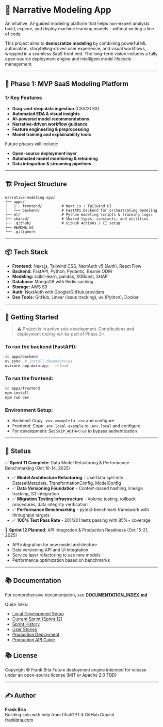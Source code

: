 # 🧠 Narrative Modeling App

An intuitive, AI-guided modeling platform that helps non-expert analysts build, explore, and deploy machine learning models—without writing a line of code.

This project aims to **democratize modeling** by combining powerful ML automation, storytelling-driven user experience, and visual workflows, wrapped in a seamless SaaS front end. The long-term vision includes a fully open-source deployment engine and intelligent model lifecycle management.

---

## 🚀 Phase 1: MVP SaaS Modeling Platform

### ✨ Key Features
- **Drag-and-drop data ingestion** (CSV/XLSX)
- **Automated EDA & visual insights**
- **AI-powered model recommendations**
- **Narrative-driven workflow guidance**
- **Feature engineering & preprocessing**
- **Model training and explainability tools**

Future phases will include:
- **Open-source deployment layer**
- **Automated model monitoring & retraining**
- **Data integration & streaming pipelines**

---

## 🏗️ Project Structure

```
narrative-modeling-app/
├── apps/
│   ├── frontend/         # Next.js + Tailwind UI
│   └── backend/          # FastAPI backend for orchestrating modeling
├── ml/                   # Python modeling scripts & training logic
├── shared/               # Shared types, constants, and utilities
├── .github/              # GitHub Actions / CI setup
├── README.md
└── .gitignore
```

---

## 📦 Tech Stack

- **Frontend:** Next.js, Tailwind CSS, NextAuth v5 (Auth), React Flow
- **Backend:** FastAPI, Python, Pydantic, Beanie ODM
- **Modeling:** scikit-learn, pandas, XGBoost, SHAP
- **Database:** MongoDB with Redis caching
- **Storage:** AWS S3
- **Auth:** NextAuth with Google/GitHub providers
- **Dev Tools:** GitHub, Linear (issue tracking), uv (Python), Docker

---

## 🧪 Getting Started

> ⚠️ Project is in active solo development. Contributions and deployment tooling will be part of Phase 2+.

### To run the backend (FastAPI):
```bash
cd apps/backend
uv sync  # Install dependencies
uvicorn app.main:app --reload
```

### To run the frontend:
```bash
cd apps/frontend
npm install
npm run dev
```

### Environment Setup:
- Backend: Copy `.env.example` to `.env` and configure
- Frontend: Copy `.env.local.example` to `.env.local` and configure
- For development: Set `SKIP_AUTH=true` to bypass authentication

---

## 📌 Status

✅ **Sprint 11 Complete:** Data Model Refactoring & Performance Benchmarking (Oct 10-14, 2025)
- ✅ **Model Architecture Refactoring** - UserData split into DatasetMetadata, TransformationConfig, ModelConfig
- ✅ **Data Versioning Foundation** - Content-based hashing, lineage tracking, S3 integration
- ✅ **Migration Testing Infrastructure** - Volume testing, rollback procedures, data integrity verification
- ✅ **Performance Benchmarking** - pytest-benchmark framework with throughput targets
- ✅ **100% Test Pass Rate** - 201/201 tests passing with 85%+ coverage

🚧 **Sprint 12 Planned:** API Integration & Production Readiness (Oct 15-21, 2025)
- API integration for new model architecture
- Data versioning API and UI integration
- Service layer refactoring to use new models
- Performance optimization based on benchmarks

---

## 📚 Documentation

For comprehensive documentation, see **[DOCUMENTATION_INDEX.md](DOCUMENTATION_INDEX.md)**

Quick links:
- [Local Development Setup](LOCAL_DEVELOPMENT.md)
- [Current Sprint (Sprint 12)](SPRINT_12.md)
- [Sprint History](docs/sprints/sprint-11/)
- [User Stories](USER_STORIES.md)
- [Production Deployment](PRODUCTION_DEPLOYMENT.md)
- [Production API Guide](PRODUCTION_API_GUIDE.md)

## 📚 License

Copyright © Frank Bria
Future deployment engine intended for release under an open-source license (MIT or Apache 2.0 TBD)

---

## ✍️ Author

**Frank Bria**  
Building solo with help from ChatGPT & GitHub Copilot  
[frankbria.com](https://frankbria.com)
